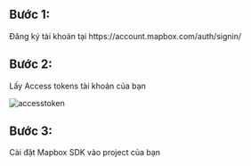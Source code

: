 <h2><b>Bước 1:</b></h2>
<p><t>Đăng ký tài khoản tại https://account.mapbox.com/auth/signin/</t></p>
<h2><b>Bước 2:</b></h2>
<p><t>Lấy Access tokens tài khoản của bạn</t></p>

![accesstoken](https://user-images.githubusercontent.com/37862349/71010807-f1f01500-211e-11ea-9333-bc3e044eda93.jpg)

<h2><b>Bước 3:</b></h2>
<p><t>Cài đặt Mapbox SDK vào project của bạn</t></p>
